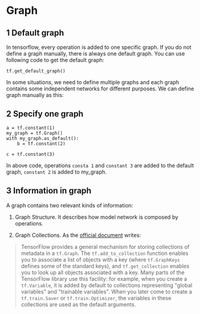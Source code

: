 # Graph


## 1 Default graph
In tensorflow, every operation is added to one specific graph. If you do not define a graph manually, there is always one default graph. You can use following code to get the default graph:

```
tf.get_default_graph()
```

In some situations, we need to define multiple graphs and each graph contains some independent networks for different purposes. We can define graph manually as this:

## 2 Specify one graph
```
a = tf.constant(1)
my_graph = tf.Graph()
with my_graph.as_default():
    b = tf.constant(2)

c = tf.constant(3)
```
In above code, operations `consta 1` and `constant 3` are added to the default graph, `constant 2` is added to my_graph.

## 3 Information in graph

A graph contains two relevant kinds of information:

1. Graph Structure. It describes how model network is composed by operations.

1. Graph Collections. As the [official document](https://www.tensorflow.org/programmers_guide/graphs) writes:

>TensorFlow provides a general mechanism for storing collections of metadata in a `tf.Graph`. The `tf.add_to_collection` function enables you to associate a list of objects with a key (where `tf.GraphKeys` defines some of the standard keys), and `tf.get_collection` enables you to look up all objects associated with a key. Many parts of the TensorFlow library use this facility: for example, when you create a `tf.Variable`, it is added by default to collections representing "global variables" and "trainable variables". When you later come to create a `tf.train.Saver` or `tf.train.Optimizer`, the variables in these collections are used as the default arguments.
